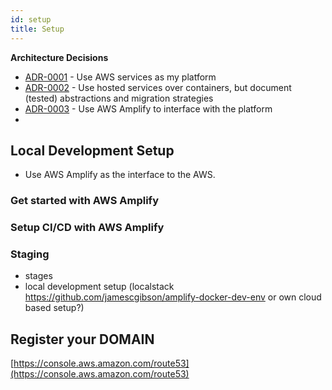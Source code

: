 ```yaml
---
id: setup
title: Setup
---
```


**Architecture Decisions**

<!-- adrlog -->

- [ADR-0001](adr/0001-use-aws-services-as-my-platform) - Use AWS services as my platform
- [ADR-0002](adr/0002-use-hosted-services-over-containers-but-document-tested-abstractions-and-migration-strategies) - Use hosted services over containers, but document (tested) abstractions and migration strategies
- [ADR-0003](adr/0003-use-aws-amplify-to-interface-with-the-platform) - Use AWS Amplify to interface with the platform
- 
<!-- adrlogstop -->


## Local Development Setup

* Use AWS Amplify as the interface to the AWS. 
### Get started with AWS Amplify

### Setup CI/CD with AWS Amplify

### Staging 

* stages
* local development setup (localstack https://github.com/jamescgibson/amplify-docker-dev-env or own cloud based setup?)


## Register your DOMAIN

[https://console.aws.amazon.com/route53](https://console.aws.amazon.com/route53)
